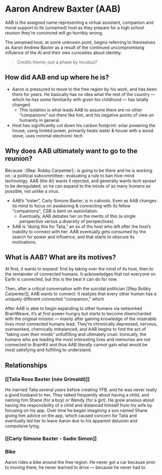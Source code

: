 # Aaron Andrew Baxter (AAB)
AAB is the assigned name representing a virtual assistant, companion and moral support to its (unnamed) host as they prepare for a high school reunion they're convinced will go horribly wrong. 

The unnamed host, at some unknown point, begins referring to themselves as Aaron Andrew Baxter as a result of the continued uncompromising influence of the AI and their own curiosities about identity.

> Credits theme: just a phase by incubus?

## How did AAB end up where he is?
- Aaron is pressured to move to the free region by his work, and has been there for years. He basically has no idea what the rest of the country — which he has some familiarity with given his childhood — has totally changed. 
	- This isolation is what leads AAB to assume there are no other “companions” out there like him, and his negative points of view on humanity in general.
- Host has significantly cut down his carbon footprint: solar powering the house, using limited power, primarily heats water & house with a wood stove, uses minimal electronic tech

## Why does AAB ultimately want to go to the reunion?
Because ::[Rep. Robby Carpenter]:: is going to be there and he is working on ::a political subcommittee:: evaluating a rule to ban hive-mind technology. AAB (the AI) wants it rejected, and generally wants tech sprawl to be deregulated, so he can expand to the minds of as many humans as possible, not unlike a virus.
- AAB’s “sister”, Carly Simone Baxter, is in cahoots. Even as AAB changes its mind to focus on awakening & connecting with its fellow "companions", CSB is bent on assimilation. 
	- Eventually, AAB debates her on the merits of this (a single perspective versus a diversity of perspectives).
- AAB is “doing this for Talia,” an ex of the host who left after the host’s inability to connect with her. AAB eventually gets consumed by the search for power and influence, and that starts to obscure its motivations.

## What is AAB? What are its motives?
At first, it wants to expand: first by taking over the mind of its host, then to the remainder of connected humans. It acknowledges that not everyone on Earth is connected, but this is the best it can do for now.

Then, after a critical conversation with the suicidal politician [[Rep Bobby Carpenter]], AAB wants to connect: it realizes that every other human has a uniquely different connected "companion," which

After AAB is able to begin expanding to other humans via networked BrainWeave, it’s at first power-hungry but starts to become disenchanted with the original mission — mainly after gaining knowledge of the miserable lives most connected humans lead. They’re chronically depressed, nervous, overworked, chemically imbalanced, and AAB begins to find the act of “taking over their minds” unfulfilling and ultimately cruel. Ironically, the humans who are leading the most interesting lives and memories are not connected to BrainKit and thus AAB literally cannot gain what would be most satisfying and fulfilling to understand.

## Relationships
### [[Talia Rose Baxter (née Grimaldi)]]
He married Talia several years before creating YFB, and he was never really a good husband to her. They talked frequently about having a child, and naming him Shane (for a boy) or Wendy (for a girl). He grew anxious about having the responsibility of a child and distanced himself from his wife by focusing on his app. Over time he began imagining a son named Shane giving him advice on the app, which caused concern for Talia and eventually led her to leave Aaron due to his apparent delusion and compulsive lying.

### [[Carly Simone Baxter - Sadie Simon]]

### Bike
Aaron rides a bike around the free region. He never got a car because prior to moving there, he never learned to drive — because he never had to. 




